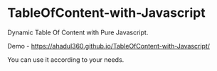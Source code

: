 # TableOfContent-with-Javascript
Dynamic Table Of Content with Pure Javascript.

Demo - 
https://ahadul360.github.io/TableOfContent-with-Javascript/

You can use it according to your needs.
